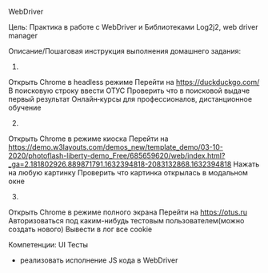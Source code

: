 WebDriver

Цель:
Практика в работе с WebDriver и Библиотеками Log2j2, web driver manager

Описание/Пошаговая инструкция выполнения домашнего задания:

1)
Открыть Chrome в headless режиме
Перейти на https://duckduckgo.com/
В поисковую строку ввести ОТУС
Проверить что в поисковой выдаче первый результат Онлайн‑курсы для профессионалов, дистанционное обучение

2)
Открыть Chrome в режиме киоска
Перейти на https://demo.w3layouts.com/demos_new/template_demo/03-10-2020/photoflash-liberty-demo_Free/685659620/web/index.html?_ga=2.181802926.889871791.1632394818-2083132868.1632394818
Нажать на любую картинку
Проверить что картинка открылась в модальном окне

3)
Открыть Chrome в режиме полного экрана
Перейти на https://otus.ru
Авторизоваться под каким-нибудь тестовым пользователем(можно создать нового)
Вывести в лог все cookie

Компетенции:
UI Тесты
- реализовать исполнение JS кода в WebDriver